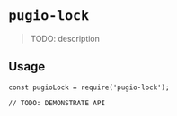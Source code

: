 # `pugio-lock`

> TODO: description

## Usage

```
const pugioLock = require('pugio-lock');

// TODO: DEMONSTRATE API
```
